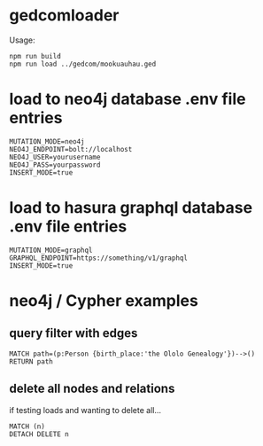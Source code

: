 
# gedcomloader

Usage:

```
npm run build
npm run load ../gedcom/mookuauhau.ged
```

# load to neo4j database .env file entries

```
MUTATION_MODE=neo4j
NEO4J_ENDPOINT=bolt://localhost
NEO4J_USER=yourusername
NEO4J_PASS=yourpassword
INSERT_MODE=true
```

# load to hasura graphql database .env file entries

```
MUTATION_MODE=graphql
GRAPHQL_ENDPOINT=https://something/v1/graphql
INSERT_MODE=true
```

# neo4j / Cypher examples

## query filter with edges

```
MATCH path=(p:Person {birth_place:'the Ololo Genealogy'})-->()
RETURN path
```

## delete all nodes and relations

if testing loads and wanting to delete all...

```
MATCH (n)
DETACH DELETE n
```

